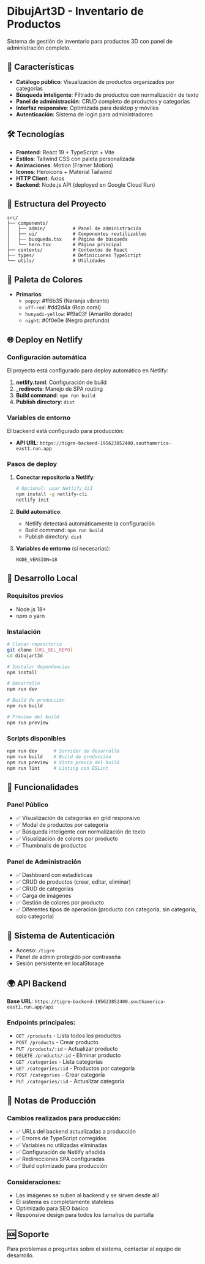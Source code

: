 # DibujArt3D - Inventario de Productos

Sistema de gestión de inventario para productos 3D con panel de administración completo.

## 🚀 Características

- **Catálogo público**: Visualización de productos organizados por categorías
- **Búsqueda inteligente**: Filtrado de productos con normalización de texto
- **Panel de administración**: CRUD completo de productos y categorías
- **Interfaz responsive**: Optimizada para desktop y móviles
- **Autenticación**: Sistema de login para administradores

## 🛠️ Tecnologías

- **Frontend**: React 19 + TypeScript + Vite
- **Estilos**: Tailwind CSS con paleta personalizada
- **Animaciones**: Motion (Framer Motion)
- **Iconos**: Heroicons + Material Tailwind
- **HTTP Client**: Axios
- **Backend**: Node.js API (deployed en Google Cloud Run)

## 📁 Estructura del Proyecto

```
src/
├── components/
│   ├── admin/          # Panel de administración
│   ├── ui/             # Componentes reutilizables
│   ├── busqueda.tsx    # Página de búsqueda
│   └── hero.tsx        # Página principal
├── contexts/           # Contextos de React
├── types/              # Definiciones TypeScript
└── utils/              # Utilidades
```

## 🎨 Paleta de Colores

- **Primarios**: 
  - `poppy`: #ff6b35 (Naranja vibrante)
  - `off-red`: #dd2d4a (Rojo coral)
  - `hunyadi-yellow`: #f9a03f (Amarillo dorado)
  - `night`: #0f0e0e (Negro profundo)

## 🌐 Deploy en Netlify

### Configuración automática

El proyecto está configurado para deploy automático en Netlify:

1. **netlify.toml**: Configuración de build
2. **_redirects**: Manejo de SPA routing
3. **Build command**: `npm run build`
4. **Publish directory**: `dist`

### Variables de entorno

El backend está configurado para producción:
- **API URL**: `https://tigre-backend-195623852400.southamerica-east1.run.app`

### Pasos de deploy

1. **Conectar repositorio a Netlify**:
   ```bash
   # Opcional: usar Netlify CLI
   npm install -g netlify-cli
   netlify init
   ```

2. **Build automático**:
   - Netlify detectará automáticamente la configuración
   - Build command: `npm run build`
   - Publish directory: `dist`

3. **Variables de entorno** (si necesarias):
   ```
   NODE_VERSION=18
   ```

## 🚀 Desarrollo Local

### Requisitos previos
- Node.js 18+
- npm o yarn

### Instalación

```bash
# Clonar repositorio
git clone [URL_DEL_REPO]
cd dibujart3d

# Instalar dependencias
npm install

# Desarrollo
npm run dev

# Build de producción
npm run build

# Preview del build
npm run preview
```

### Scripts disponibles

```bash
npm run dev      # Servidor de desarrollo
npm run build    # Build de producción
npm run preview  # Vista previa del build
npm run lint     # Linting con ESLint
```

## 📱 Funcionalidades

### Panel Público
- ✅ Visualización de categorías en grid responsivo
- ✅ Modal de productos por categoría
- ✅ Búsqueda inteligente con normalización de texto
- ✅ Visualización de colores por producto
- ✅ Thumbnails de productos

### Panel de Administración
- ✅ Dashboard con estadísticas
- ✅ CRUD de productos (crear, editar, eliminar)
- ✅ CRUD de categorías
- ✅ Carga de imágenes
- ✅ Gestión de colores por producto
- ✅ Diferentes tipos de operación (producto con categoría, sin categoría, solo categoría)

## 🔐 Sistema de Autenticación

- Acceso: `/tigre`
- Panel de admin protegido por contraseña
- Sesión persistente en localStorage

## 🌍 API Backend

**Base URL**: `https://tigre-backend-195623852400.southamerica-east1.run.app/api`

### Endpoints principales:
- `GET /products` - Lista todos los productos
- `POST /products` - Crear producto
- `PUT /products/:id` - Actualizar producto
- `DELETE /products/:id` - Eliminar producto
- `GET /categories` - Lista categorías
- `GET /categories/:id` - Productos por categoría
- `POST /categories` - Crear categoría
- `PUT /categories/:id` - Actualizar categoría

## 📝 Notas de Producción

### Cambios realizados para producción:
- ✅ URLs del backend actualizadas a producción
- ✅ Errores de TypeScript corregidos
- ✅ Variables no utilizadas eliminadas
- ✅ Configuración de Netlify añadida
- ✅ Redirecciones SPA configuradas
- ✅ Build optimizado para producción

### Consideraciones:
- Las imágenes se suben al backend y se sirven desde allí
- El sistema es completamente stateless
- Optimizado para SEO básico
- Responsive design para todos los tamaños de pantalla

## 🆘 Soporte

Para problemas o preguntas sobre el sistema, contactar al equipo de desarrollo.

